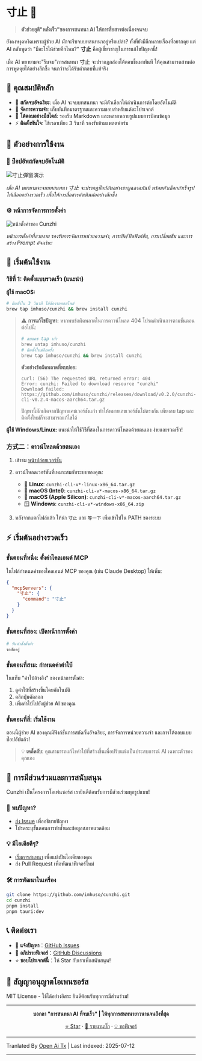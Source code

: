 # 寸止 🛑

> **ตัวช่วยยุติ"หลั่งเร็ว"ของการสนทนา AI ให้การสื่อสารต่อเนื่องจนจบ**

ยังคงหงุดหงิดเพราะผู้ช่วย AI มักจะรีบจบบทสนทนาอยู่หรือเปล่า? ทั้งที่ยังมีอีกหลายเรื่องที่อยากคุย แต่ AI กลับพูดว่า "มีอะไรให้ช่วยอีกไหม?" **寸止** คือผู้เชี่ยวชาญในการแก้ไขปัญหานี้!

เมื่อ AI พยายามจะ"รีบจบ"การสนทนา 寸止 จะปรากฏกล่องโต้ตอบขึ้นมาทันที ให้คุณสามารถสานต่อการพูดคุยได้อย่างลึกซึ้ง จนกว่าจะได้รับคำตอบที่แท้จริง

## 🌟 คุณสมบัติหลัก

- 🛑 **สกัดจบอัจฉริยะ**: เมื่อ AI จะจบบทสนทนา จะมีตัวเลือกให้ดำเนินการต่อโดยอัตโนมัติ
- 🧠 **จัดการความจำ**: เก็บบันทึกมาตรฐานและความชอบสำหรับแต่ละโปรเจกต์
- 🎨 **โต้ตอบอย่างมีสไตล์**: รองรับ Markdown และหลากหลายรูปแบบการป้อนข้อมูล
- ⚡ **ติดตั้งทันใจ**: ใช้เวลาเพียง 3 วินาที รองรับข้ามแพลตฟอร์ม

## 📸 ตัวอย่างการใช้งาน

### 🛑 ป๊อปอัพสกัดจบอัตโนมัติ
![寸止弹窗演示](https://raw.githubusercontent.com/imhuso/cunzhi/main/./screenshots/popup.png)

*เมื่อ AI พยายามจะจบบทสนทนา 寸止 จะปรากฏป๊อปอัพอย่างชาญฉลาดทันที พร้อมตัวเลือกสำเร็จรูปให้เลือกอย่างรวดเร็ว เพื่อให้การสื่อสารดำเนินต่ออย่างลึกซึ้ง*
### ⚙️ หน้าการจัดการการตั้งค่า
![หน้าตั้งค่าของ Cunzhi](https://raw.githubusercontent.com/imhuso/cunzhi/main/./screenshots/settings.png)

*หน้าการตั้งค่าที่สวยงาม รองรับการจัดการหน่วยความจำ, การเปิด/ปิดฟังก์ชัน, การเปลี่ยนธีม และการสร้าง Prompt อัจฉริยะ*

## 🚀 เริ่มต้นใช้งาน

### วิธีที่ 1: ติดตั้งแบบรวดเร็ว (แนะนำ)

**ผู้ใช้ macOS:**
```bash
# ติดตั้งใน 3 วินาที ไม่ต้องรอคอมไพล์
brew tap imhuso/cunzhi && brew install cunzhi
```

> ⚠️ **การแก้ไขปัญหา**: หากพบข้อผิดพลาดในการดาวน์โหลด 404 โปรดดำเนินการตามขั้นตอนต่อไปนี้:
>
> ```bash
> # ลบแคช tap เก่า
> brew untap imhuso/cunzhi
> # ติดตั้งใหม่อีกครั้ง
> brew tap imhuso/cunzhi && brew install cunzhi
> ```
>
> **ตัวอย่างข้อผิดพลาดที่พบบ่อย:**
> ```
> curl: (56) The requested URL returned error: 404
> Error: cunzhi: Failed to download resource "cunzhi"
> Download failed: https://github.com/imhuso/cunzhi/releases/download/v0.2.0/cunzhi-cli-v0.2.4-macos-aarch64.tar.gz
> ```
>
> ปัญหานี้มักเกิดจากปัญหาแคชเวอร์ชันเก่า ทำให้หมายเลขเวอร์ชันไม่ตรงกัน เพียงลบ tap และติดตั้งใหม่ก็จะสามารถแก้ไขได้

**ผู้ใช้ Windows/Linux:**
แนะนำให้ใช้วิธีที่สองในการดาวน์โหลดด้วยตนเอง ง่ายและรวดเร็ว!
### 方式二：ดาวน์โหลดด้วยตนเอง

1. เข้าชม [หน้าปล่อยเวอร์ชัน](https://github.com/imhuso/cunzhi/releases)
2. ดาวน์โหลดเวอร์ชันที่เหมาะสมกับระบบของคุณ:
   - 🐧 **Linux**: `cunzhi-cli-v*-linux-x86_64.tar.gz`
   - 🍎 **macOS (Intel)**: `cunzhi-cli-v*-macos-x86_64.tar.gz`
   - 🍎 **macOS (Apple Silicon)**: `cunzhi-cli-v*-macos-aarch64.tar.gz`
   - 🪟 **Windows**: `cunzhi-cli-v*-windows-x86_64.zip`

3. หลังจากแตกไฟล์แล้ว ให้นำ `寸止` และ `等一下` เพิ่มเข้าไปใน PATH ของระบบ

## ⚡ เริ่มต้นอย่างรวดเร็ว

### ขั้นตอนที่หนึ่ง: ตั้งค่าไคลเอนต์ MCP

ในไฟล์กำหนดค่าของไคลเอนต์ MCP ของคุณ (เช่น Claude Desktop) ให้เพิ่ม:

```json
{
  "mcpServers": {
    "寸止": {
      "command": "寸止"
    }
  }
}
```
### ขั้นตอนที่สอง: เปิดหน้าการตั้งค่า

```bash
# รันคำสั่งตั้งค่า
รอสักครู่
```

### ขั้นตอนที่สาม: กำหนดค่าคำใบ้

ในแท็บ "คำใบ้อ้างอิง" ของหน้าการตั้งค่า:
1. ดูคำใบ้ที่สร้างขึ้นโดยอัตโนมัติ
2. คลิกปุ่มคัดลอก
3. เพิ่มคำใบ้ไปยังผู้ช่วย AI ของคุณ

### ขั้นตอนที่สี่: เริ่มใช้งาน

ตอนนี้ผู้ช่วย AI ของคุณมีฟังก์ชันการสกัดกั้นอัจฉริยะ, การจัดการหน่วยความจำ และการโต้ตอบแบบป๊อปอัปแล้ว!

> 💡 **เคล็ดลับ**: คุณสามารถแก้ไขคำใบ้ที่สร้างขึ้นเพื่อปรับแต่งเป็นประสบการณ์ AI เฉพาะตัวของคุณเอง
## 🤝 การมีส่วนร่วมและการสนับสนุน

Cunzhi เป็นโครงการโอเพ่นซอร์ส เรายินดีต้อนรับการมีส่วนร่วมทุกรูปแบบ!

### 🐛 พบปัญหา?
- [ส่ง Issue](https://github.com/imhuso/cunzhi/issues) เพื่ออธิบายปัญหา
- โปรดระบุขั้นตอนการทำซ้ำและข้อมูลสภาพแวดล้อม

### 💡 มีไอเดียดีๆ?
- [เริ่มการสนทนา](https://github.com/imhuso/cunzhi/discussions) เพื่อแบ่งปันไอเดียของคุณ
- ส่ง Pull Request เพื่อพัฒนาฟีเจอร์ใหม่

### 🛠️ การพัฒนาในเครื่อง
```bash
git clone https://github.com/imhuso/cunzhi.git
cd cunzhi
pnpm install
pnpm tauri:dev
```
## 📞 ติดต่อเรา

- 🐛 **แจ้งปัญหา**：[GitHub Issues](https://github.com/imhuso/cunzhi/issues)
- 💬 **อภิปรายฟีเจอร์**：[GitHub Discussions](https://github.com/imhuso/cunzhi/discussions)
- ⭐ **ชอบโปรเจกต์นี้**：ให้ Star กับเราเพื่อสนับสนุน!

## 📄 สัญญาอนุญาตโอเพนซอร์ส

MIT License - ใช้ได้อย่างอิสระ ยินดีต้อนรับทุกการมีส่วนร่วม!

---

<div align="center">

**บอกลา "การสนทนา AI ที่จบเร็ว" | ให้ทุกการสนทนายาวนานจนถึงที่สุด**

[⭐ Star](https://github.com/imhuso/cunzhi) · [🐛 รายงานบั๊ก](https://github.com/imhuso/cunzhi/issues) · [💡 ขอฟีเจอร์](https://github.com/imhuso/cunzhi/discussions)

</div>

---

Tranlated By [Open Ai Tx](https://github.com/OpenAiTx/OpenAiTx) | Last indexed: 2025-07-12

---